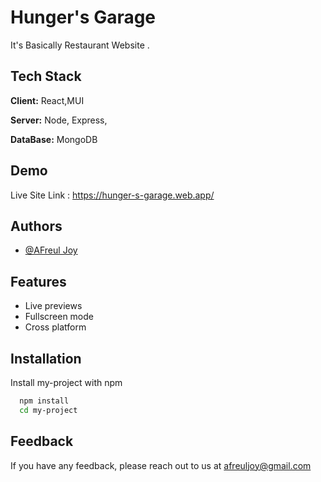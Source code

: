 
# Hunger's Garage

It's Basically Restaurant  Website .

## Tech Stack

**Client:** React,MUI

**Server:** Node, Express,

**DataBase:** MongoDB

## Demo

Live Site Link : https://hunger-s-garage.web.app/


## Authors

- [@AFreul Joy](https://github.com/afreul-joy)

## Features

- Live previews
- Fullscreen mode
- Cross platform

## Installation

Install my-project with npm

```bash
  npm install
  cd my-project 
```
    
## Feedback

If you have any feedback, please reach out to us at afreuljoy@gmail.com




